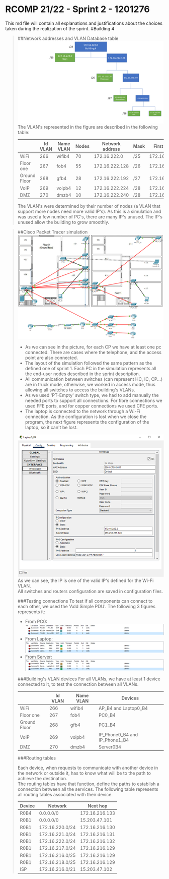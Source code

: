 RCOMP 21/22 - Sprint 2 - 1201276
===========================================
This md file will contain all explanations and justifications about the choices taken during the realization of the sprint.
#Building 4
> ##Network addresses and VLAN Database table
> ![Network Address Tree](Figures/arvore.PNG)
> The VLAN's represented in the figure are described in the following table:
> 
> |               |   Id VLAN     | Name VLAN   |  Nodes |  Network address | Mask|  First valid ip  |  Last valid ip  |  Broadcast address |
> |---            |---            |---          |---     |---               |---  | ---              |---              |---                 |
> |  WiFi         |    266        |wifib4       |  70   | 172.16.222.0     | /25 |  172.16.222.1    | 172.16.222.126  | 172.16.222.127     |
> |  Floor one    |    267        |fob4         |  55    | 172.16.222.128  | /26 |   172.16.222.129  | 172.16.222.190  | 172.16.222.191     |
> |  Ground Floor |    268        |gfb4         |  28    | 172.16.222.192   | /27 |  172.16.222.193  | 172.16.222.222  | 172.16.222.223     |
> |  VoIP         |    269        |voipb4       |  12    | 172.16.222.224   | /28 |  172.16.222.225  | 172.16.222.238  | 172.16.222.239     |
> |  DMZ          |    270        |dmzb4        |  10    | 172.16.222.240   | /28 |  172.16.222.241  | 172.16.222.255  | 172.16.222.256     |
> The VLAN's were determined by their number of nodes (a VLAN that support more nodes need more valid IP's). As this is a simulation and was used a few number of PC's, there are many IP's unused. The IP's unused allow the building to grow smoothly.

> ##Cisco Packet Tracer simulation
> ![Simulation](Figures/simulation.PNG)
> * As we can see in the picture, for each CP we have at least one pc connected. There are cases where the telephone, and the access point are also connected.<br>
> * The layout of the simulation followed the same pattern as the defined one of sprint 1. Each PC in the simulation represents all the end-user nodes described in the sprint description.<br>
> * All communication between switches (can represent HC, IC, CP...) are in truck mode, otherwise, we worked in access mode, thus allowing all switches to access the building's VLANs.
> * As we used 'PT-Empty' switch type, we had to add manually the needed ports to support all connections. For fibre connections we used FFE ports, and for copper connections we used CFE ports.
> * The laptop is connected to the network through a Wi-Fi connection. As the configuration is lost when we close the program, the next figure represents the configuration of the laptop, so it can't be lost.
>
> ![laptop](Figures/laptopprovas.PNG)
> As we can see, the IP is one of the valid IP's defined for the Wi-Fi VLAN.<br>
> All switches and routers configuration are saved in configuration files.
>
> ###Testing connections
> To test if all components can connect to each other, we used the 'Add Simple PDU'. The following 3 figures represents it:
> * From PC0:
> ![pc0c](Figures/pc0comunicacao.PNG)
> * From Laptop:
> ![laptopc](Figures/laptopcomunicacao.PNG)
> * From Server:
> ![serverc](Figures/servercomunicacao.PNG)
>
> ###Building's VLAN devices
> For all VLANs, we have at least 1 device connected to it, to test the connection between all VLANs.
> 
> |               |   Id VLAN     | Name VLAN   |  Devices |
> |---            |---            |---          |---     |
> |  WiFi         |    266        |wifib4       |  AP_B4 and Laptop0_B4   |
> |  Floor one    |    267        |fob4         |  PC0_B4     |
> |  Ground Floor |    268        |gfb4         |  PC1_B4    |
> |  VoIP         |    269        |voipb4       |  IP_Phone0_B4 and IP_Phone1_B4   |
> |  DMZ          |    270        |dmzb4        |  Server0B4    |
>
> ###Routing tables
>
> Each device, when requests to communicate with another device in the network or outside it, has to know what will be to the path to achieve the destination.<br>
> The routing tables have that function, define the paths to establish a connection between all the services. The following table represents all routing tables associated with their device.
>
> |  Device       |   Network | Next hop    |
> |---            |---            |---          |
> |  R0B4        |    0.0.0.0/0  | 172.16.216.133 |
> | R0B1 |    0.0.0.0/0        |15.203.47.101         |
> | R0B1 |    172.16.220.0/24        |172.16.216.130         |
> | R0B1 |    172.16.221.0/24        |172.16.216.131         |
> | R0B1 |    172.16.222.0/24        |172.16.216.132         |
> | R0B1 |    172.16.217.0/24        |172.16.216.129         |
> | R0B1 |    172.16.216.0/25        |172.16.216.129         |
> | R0B1 |    172.16.218.0/25        |172.16.216.129         |
> |  ISP         |    172.16.216.0/21        |15.203.47.102       |